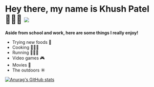 ### <h1> Hey there, my name is Khush Patel 🙋🏾‍♂️ ![](https://komarev.com/ghpvc/?username=KhushPatel2003&color=blueviolet)</h1> 
<b>Aside from school and work, here are some things I really enjoy!</b>

- Trying new foods 🌮
- Cooking 🧑🏾‍🍳
- Running 🏃🏾‍♂️
- Video games 🎮
- Movies 🍿
- The outdoors ☀️

[![Anurag's GitHub stats](https://github-readme-stats.vercel.app/api?username=KhushPatel2003)](https://github.com/anuraghazra/github-readme-stats)
<!--
**KhushPatel2003/KhushPatel2003** is a ✨ _special_ ✨ repository because its `README.md` (this file) appears on your GitHub profile.

Here are some ideas to get you started:

- 🔭 I’m currently working on ...
- 🌱 I’m currently learning ...
- 👯 I’m looking to collaborate on ...
- 🤔 I’m looking for help with ...
- 💬 Ask me about ...
- 📫 How to reach me: ...
- 😄 Pronouns: ...
- ⚡ Fun fact: ...
-->

